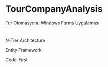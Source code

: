 # TourCompanyAnalysis
Tur Otomasyonu Windows Forms Uygulaması 
#

N-Tier Architecture

Entity Framework

Code-First

